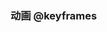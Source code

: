 <!--
 * @Author: Shu Binqi
 * @Date: 2023-03-13 22:30:59
 * @LastEditors: Shu Binqi
 * @LastEditTime: 2023-03-13 22:57:40
 * @Description: CSS 动画 @keyframes
 * @Version: 1.0.0
 * @FilePath: \interviewQuestions\前端基础\CSS\动画.md
-->

### 动画 @keyframes
